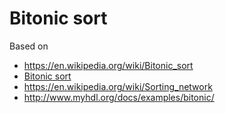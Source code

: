 # Bitonic sort

Based on

* <https://en.wikipedia.org/wiki/Bitonic_sort>
* [Bitonic sort](http://www.iti.fh-flensburg.de/lang/algorithmen/sortieren/bitonic/bitonicen.htm)
* <https://en.wikipedia.org/wiki/Sorting_network>
* <http://www.myhdl.org/docs/examples/bitonic/>
